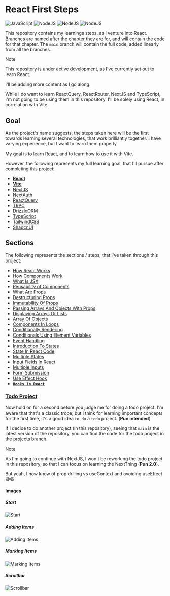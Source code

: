 # React First Steps

![JavaScript](https://img.shields.io/badge/JavaScript-031321?style=for-the-badge&logo=javascript&logoColor=yellow)
![NodeJS](https://img.shields.io/badge/NodeJS-031321?style=for-the-badge&logo=node.js&logoColor=green)
![NodeJS](https://img.shields.io/badge/React-031321?style=for-the-badge&logo=react&logoColor=cyan)
![NodeJS](https://img.shields.io/badge/Vite-031321?style=for-the-badge&logo=vite&logoColor=yellow)

This repository contains my learnings steps, as I venture into React.
Branches are named after the chapter they are for, and will contain the code for that chapter.
The `main` branch will contain the full code, added linearly from all the branches.

> [!NOTE]
> This repository is under active development, as I've currently set out to learn React.
>
> I'll be adding more content as I go along.

While I do want to learn ReactQuery, ReactRouter, NextJS and TypeScript, I'm not going to be using them in this repository.
I'll be solely using React, in correlation with Vite.

## Goal

As the project's name suggests, the steps taken here will be the first towards learning several technologies, that work brilliantly together.
I have varying experience, but I want to learn them properly.

My goal is to learn React, and to learn how to use it with Vite.

However, the following represents my full learning goal, that I'll pursue after completing this project:

-   **[React](https://github.com/facebook/react)**
-   **[Vite](https://github.com/vitejs/vite)**
-   [NextJS](https://github.com/vercel/next.js)
-   [NextAuth](https://github.com/nextauthjs/next-auth)
-   [ReactQuery](https://github.com/TanStack/query)
-   [TRPC](https://github.com/trpc/trpc)
-   [DrizzleORM](https://github.com/drizzle-team/drizzle-orm)
-   [TypeScript](https://github.com/microsoft/TypeScript)
-   [TailwindCSS](https://github.com/tailwindlabs/tailwindcss)
-   [ShadcnUI](https://github.com/shadcn-ui/ui)

## Sections

The following represents the sections / steps, that I've taken through this project:

-   [How React Works](/notes/01-how-react-works.md)
-   [How Components Work](/notes/02-how-components-work.md)
-   [What Is JSX](/notes/03-what-is-jsx.md)
-   [Reusability of Components](/notes/04-reusability-of-components.md)
-   [What Are Props](/notes/05-what-are-props.md)
-   [Destructuring Props](/notes/06-destructuring-props.md)
-   [Immutability Of Props](/notes/07-immutability-of-props.md)
-   [Passing Arrays And Objects With Props](/notes/08-passing-arrays-and-objects-with-props.md)
-   [Displaying Arrays Or Lists](/notes/09-displaying-arrays-or-lists.md)
-   [Array Of Objects](/notes/10-array-of-objects.md)
-   [Components In Loops](/notes/11-components-in-loops.md)
-   [Conditionally Rendering](/notes/12-conditionally-rendering.md)
-   [Conditionals Using Element Variables](/notes/13-conditionals-using-element-variables.md)
-   [Event Handling](/notes/14-event-handling.md)
-   [Introduction To States](/notes/15-introduction-to-states.md)
-   [State In React Code](/notes/16-state-in-react-code.md)
-   [Multiple States](/notes/17-multiple-states.md)
-   [Input Fields In React](/notes/18-input-fields-in-react.md)
-   [Multiple Inputs](/notes/19-multiple-inputs.md)
-   [Form Submission](/notes/20-form-submission.md)
-   [Use Effect Hook](/notes/21-use-effect-hook.md)
-   [**`Hooks In React`**](/notes/22-hooks-in-react/)


### [Todo Project](/notes/project-01-todo-app.md)

Now hold on for a second before you judge me for doing a todo project.
I'm aware that that's a classic trope, but I think for learning important concepts for the first time, it's a good idea `to do` a `todo` project. (**Pun intended**)

If I decide to do another project (in this repository), seeing that `main` is the latest version of the repository, you can find the code for the todo project in the [projects branch](../../tree/Project-01-Todo-App/).

>[!NOTE]
> As I'm going to continue with NextJS, I won't be reworking the todo project in this repository, so that I can focus on learning the NextThing (**Pun 2.0**).
>
> But yeah, I now know of prop drilling vs useContext and avoiding useEffect 😃😆

#### Images

##### Start

![Start](https://github.com/user-attachments/assets/f724e1aa-57d1-4d85-bb8a-294057ef82d1)

##### Adding Items

![Adding Items](https://github.com/user-attachments/assets/d6329f8f-51da-4c0b-9a34-18e2108d53f5)

##### Marking Items

![Marking Items](https://github.com/user-attachments/assets/12f9022e-2a49-45cf-b4c2-ec3cc72fe822)

##### Scrollbar

![Scrollbar](https://github.com/user-attachments/assets/1c511777-056e-4a6c-86b5-7d0774234fc7)
